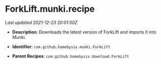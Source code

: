 # ForkLift.munki.recipe

_Last updated 2021-12-23 20:01:50Z_

- **Description**: Downloads the latest version of ForkLift and imports it into Munki.

- **Identifier**: `com.github.homebysix.munki.ForkLift`

- **Parent Recipes**: `com.github.homebysix.download.ForkLift`

